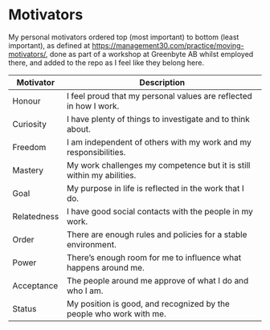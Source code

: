 # Motivators

My personal motivators ordered top (most important) to bottom (least important), as defined at https://management30.com/practice/moving-motivators/, done as part of a workshop at Greenbyte AB whilst employed there, and added to the repo as I feel like they belong here.

Motivator | Description
--- | ---
Honour | I feel proud that my personal values are reflected in how I work.
Curiosity | I have plenty of things to investigate and to think about.
Freedom | I am independent of others with my work and my responsibilities.
Mastery | My work challenges my competence but it is still within my abilities.
Goal | My purpose in life is reflected in the work that I do.
Relatedness | I have good social contacts with the people in my work.
Order | There are enough rules and policies for a stable environment.
Power | There’s enough room for me to influence what happens around me.
Acceptance | The people around me approve of what I do and who I am.
Status | My position is good, and recognized by the people who work with me.
